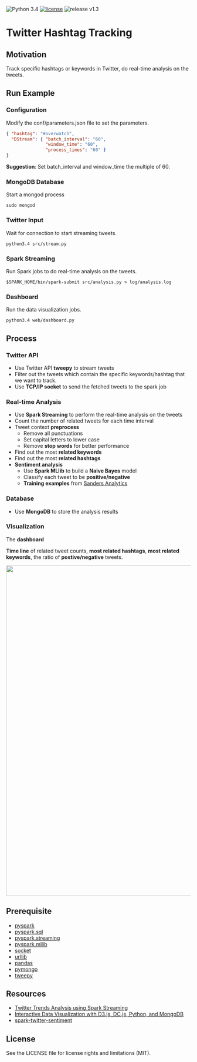 ![Python 3.4](https://img.shields.io/badge/python-3.4-green.svg)
[![license](https://img.shields.io/github/license/mashape/apistatus.svg?maxAge=2592000)]()
![release v1.3](https://img.shields.io/badge/release-v1.3-red.svg)
# Twitter Hashtag Tracking

## Motivation
Track specific hashtags or keywords in Twitter, do real-time analysis on the tweets.

## Run Example
### Configuration
Modify the conf/parameters.json file to set the parameters.
```json
{ "hashtag": "#overwatch",
  "DStream": { "batch_interval": "60",
               "window_time": "60",
               "process_times": "60" }
}
```
**Suggestion**: Set batch_interval and window_time the multiple of 60.

### MongoDB Database
Start a mongod process
```
sudo mongod
```
### Twitter Input
Wait for connection to start streaming tweets.
```
python3.4 src/stream.py
```
### Spark Streaming
Run Spark jobs to do real-time analysis on the tweets.
```
$SPARK_HOME/bin/spark-submit src/analysis.py > log/analysis.log
```
### Dashboard
Run the data visualization jobs.
```
python3.4 web/dashboard.py
```

## Process

### Twitter API
* Use Twitter API **tweepy** to stream tweets
* Filter out the tweets which contain the specific keywords/hashtag that we want to track.
* Use **TCP/IP socket** to send the fetched tweets to the spark job

### Real-time Analysis
* Use **Spark Streaming** to perform the real-time analysis on the tweets
* Count the number of related tweets for each time interval
* Tweet context **preprocess**
    * Remove all punctuations
    * Set capital letters to lower case
    * Remove **stop words** for better performance
* Find out the most **related keywords**
* Find out the most **related hashtags** 
* **Sentiment analysis**
    * Use **Spark MLlib** to build a **Naive Bayes** model
    * Classify each tweet to be **positive/negative**
    * **Training examples** from [Sanders Analytics](http://www.sananalytics.com/lab/twitter-sentiment/)

### Database
* Use **MongoDB** to store the analysis results

### Visualization
The **dashboard**

**Time line** of related tweet counts, **most related hashtags**, **most related keywords**, the ratio of **postive/negative** tweets.
<p align="justify">
  <img src="https://github.com/xuwenyihust/Twitter-Hashtag-Tracking/blob/master/img/visualization.png" width="900"/>
</p>

## Prerequisite
* [pyspark](http://spark.apache.org/docs/latest/api/python/pyspark.html)
* [pyspark.sql](http://spark.apache.org/docs/latest/api/python/pyspark.sql.html?highlight=udf)
* [pyspark.streaming](https://spark.apache.org/docs/1.6.2/api/python/pyspark.streaming.html)
* [pyspark.mllib](https://spark.apache.org/docs/1.6.0/api/python/pyspark.mllib.html)
* [socket](https://docs.python.org/3/library/socket.html)
* [urllib](https://docs.python.org/3/library/urllib.html)
* [pandas](http://pandas.pydata.org/)
* [pymongo](https://api.mongodb.com/python/current/)
* [tweepy](http://www.tweepy.org/)

## Resources
* [Twitter Trends Analysis using Spark Streaming](http://www.awesomestats.in/spark-twitter-stream/)
* [Interactive Data Visualization with D3.js, DC.js, Python, and MongoDB](http://adilmoujahid.com/posts/2015/01/interactive-data-visualization-d3-dc-python-mongodb/)
* [spark-twitter-sentiment](https://github.com/DhruvKumar/spark-twitter-sentiment/blob/master/sentiment.py)

## License
See the LICENSE file for license rights and limitations (MIT).

